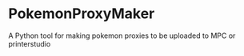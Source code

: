 # PokemonProxyMaker
A Python tool for making pokemon proxies to be uploaded to MPC or printerstudio
